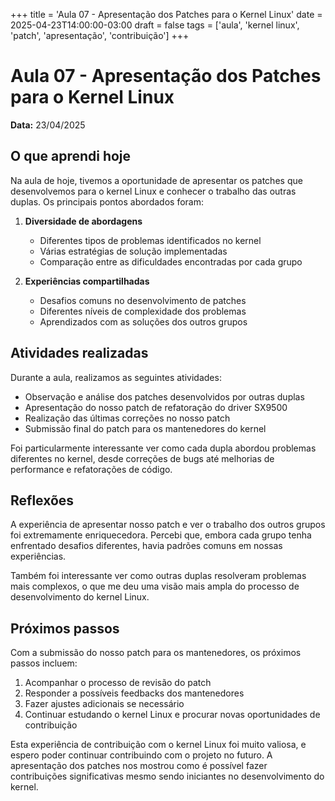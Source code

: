 +++
title = 'Aula 07 - Apresentação dos Patches para o Kernel Linux'
date = 2025-04-23T14:00:00-03:00
draft = false
tags = ['aula', 'kernel linux', 'patch', 'apresentação', 'contribuição']
+++

# Aula 07 - Apresentação dos Patches para o Kernel Linux

**Data:** 23/04/2025

## O que aprendi hoje

Na aula de hoje, tivemos a oportunidade de apresentar os patches que desenvolvemos para o kernel Linux e conhecer o trabalho das outras duplas. Os principais pontos abordados foram:

1. **Diversidade de abordagens**
   - Diferentes tipos de problemas identificados no kernel
   - Várias estratégias de solução implementadas
   - Comparação entre as dificuldades encontradas por cada grupo

2. **Experiências compartilhadas**
   - Desafios comuns no desenvolvimento de patches
   - Diferentes níveis de complexidade dos problemas
   - Aprendizados com as soluções dos outros grupos

## Atividades realizadas

Durante a aula, realizamos as seguintes atividades:

- Observação e análise dos patches desenvolvidos por outras duplas
- Apresentação do nosso patch de refatoração do driver SX9500
- Realização das últimas correções no nosso patch
- Submissão final do patch para os mantenedores do kernel

Foi particularmente interessante ver como cada dupla abordou problemas diferentes no kernel, desde correções de bugs até melhorias de performance e refatorações de código.

## Reflexões

A experiência de apresentar nosso patch e ver o trabalho dos outros grupos foi extremamente enriquecedora. Percebi que, embora cada grupo tenha enfrentado desafios diferentes, havia padrões comuns em nossas experiências.

Também foi interessante ver como outras duplas resolveram problemas mais complexos, o que me deu uma visão mais ampla do processo de desenvolvimento do kernel Linux.

## Próximos passos

Com a submissão do nosso patch para os mantenedores, os próximos passos incluem:

1. Acompanhar o processo de revisão do patch
2. Responder a possíveis feedbacks dos mantenedores
3. Fazer ajustes adicionais se necessário
4. Continuar estudando o kernel Linux e procurar novas oportunidades de contribuição

Esta experiência de contribuição com o kernel Linux foi muito valiosa, e espero poder continuar contribuindo com o projeto no futuro. A apresentação dos patches nos mostrou como é possível fazer contribuições significativas mesmo sendo iniciantes no desenvolvimento do kernel. 